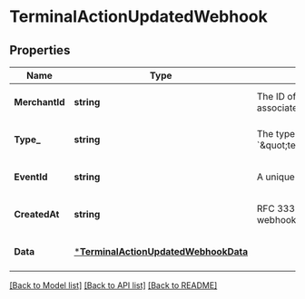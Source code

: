 # TerminalActionUpdatedWebhook

## Properties

 Name           | Type                                                                         | Description                                                                           | Notes                        
----------------|------------------------------------------------------------------------------|---------------------------------------------------------------------------------------|------------------------------
 **MerchantId** | **string**                                                                   | The ID of the target merchant associated with the event.                              | [optional] [default to null] 
 **Type_**      | **string**                                                                   | The type of event this represents, &#x60;\&quot;terminal.action.updated\&quot;&#x60;. | [optional] [default to null] 
 **EventId**    | **string**                                                                   | A unique ID for the webhook event.                                                    | [optional] [default to null] 
 **CreatedAt**  | **string**                                                                   | RFC 3339 timestamp of when the webhook event was created.                             | [optional] [default to null] 
 **Data**       | [***TerminalActionUpdatedWebhookData**](TerminalActionUpdatedWebhookData.md) |                                                                                       | [optional] [default to null] 

[[Back to Model list]](../README.md#documentation-for-models) [[Back to API list]](../README.md#documentation-for-api-endpoints) [[Back to README]](../README.md)

